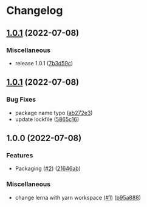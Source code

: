 # Changelog

## [1.0.1](https://github.com/ChainSafe/mina-signer-wasm/compare/v1.0.1...v1.0.1) (2022-07-08)


### Miscellaneous

* release 1.0.1 ([7b3d59c](https://github.com/ChainSafe/mina-signer-wasm/commit/7b3d59c5e4e0a110e7a79d80d0cdfd54b3178ea0))

## [1.0.1](https://github.com/ChainSafe/mina-signer-wasm/compare/v1.0.0...v1.0.1) (2022-07-08)


### Bug Fixes

* package name typo ([ab272e3](https://github.com/ChainSafe/mina-signer-wasm/commit/ab272e3913b09abe1c5aa60b82ac29c28821b28a))
* update lockfile ([5865c16](https://github.com/ChainSafe/mina-signer-wasm/commit/5865c168898b88ab34a9340dee3dec43b8f715d7))

## 1.0.0 (2022-07-08)


### Features

* Packaging ([#2](https://github.com/ChainSafe/mina-signer-wasm/issues/2)) ([21646ab](https://github.com/ChainSafe/mina-signer-wasm/commit/21646abb263fd130d0b1d0bf423a0597d1d67019))


### Miscellaneous

* change lerna with yarn workspace ([#1](https://github.com/ChainSafe/mina-signer-wasm/issues/1)) ([b95a888](https://github.com/ChainSafe/mina-signer-wasm/commit/b95a888f2c9e5a0290cea9f73efc5be35c1a53f2))

